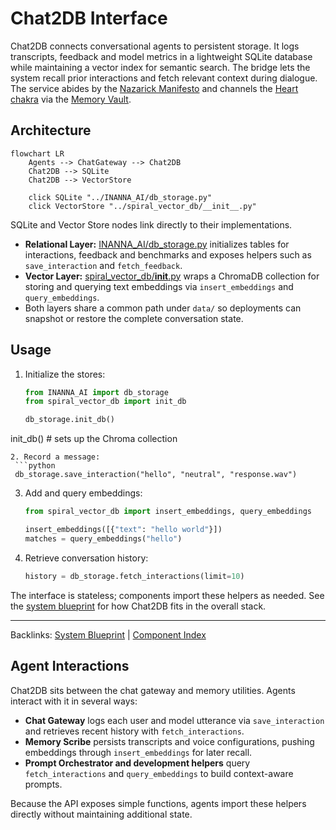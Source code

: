 # Chat2DB Interface

Chat2DB connects conversational agents to persistent storage. It logs
transcripts, feedback and model metrics in a lightweight SQLite database while
maintaining a vector index for semantic search. The bridge lets the system
recall prior interactions and fetch relevant context during dialogue. The
service abides by the [Nazarick Manifesto](nazarick_manifesto.md) and channels
the [Heart chakra](chakra_overview.md#heart) via the [Memory Vault](system_blueprint.md#floor-4-memory-vault).

## Architecture

```mermaid
flowchart LR
    Agents --> ChatGateway --> Chat2DB
    Chat2DB --> SQLite
    Chat2DB --> VectorStore

    click SQLite "../INANNA_AI/db_storage.py"
    click VectorStore "../spiral_vector_db/__init__.py"
```

SQLite and Vector Store nodes link directly to their implementations.

- **Relational Layer:** [INANNA_AI/db_storage.py](../INANNA_AI/db_storage.py)
  initializes tables for interactions, feedback and benchmarks and exposes
  helpers such as `save_interaction` and `fetch_feedback`.
- **Vector Layer:** [spiral_vector_db/__init__.py](../spiral_vector_db/__init__.py)
  wraps a ChromaDB collection for storing and querying text embeddings via
  `insert_embeddings` and `query_embeddings`.
- Both layers share a common path under `data/` so deployments can snapshot or
  restore the complete conversation state.

## Usage
1. Initialize the stores:
   ```python
   from INANNA_AI import db_storage
   from spiral_vector_db import init_db

   db_storage.init_db()
 init_db()  # sets up the Chroma collection
  ```
2. Record a message:
   ```python
   db_storage.save_interaction("hello", "neutral", "response.wav")
   ```
3. Add and query embeddings:
   ```python
   from spiral_vector_db import insert_embeddings, query_embeddings

   insert_embeddings([{"text": "hello world"}])
   matches = query_embeddings("hello")
   ```
4. Retrieve conversation history:
   ```python
   history = db_storage.fetch_interactions(limit=10)
   ```
The interface is stateless; components import these helpers as needed. See the
[system blueprint](system_blueprint.md#chat2db-interface) for how Chat2DB fits in
the overall stack.

---

Backlinks: [System Blueprint](system_blueprint.md) | [Component Index](component_index.md)

## Agent Interactions
Chat2DB sits between the chat gateway and memory utilities. Agents interact with it in several ways:

- **Chat Gateway** logs each user and model utterance via `save_interaction` and retrieves recent history with `fetch_interactions`.
- **Memory Scribe** persists transcripts and voice configurations, pushing embeddings through `insert_embeddings` for later recall.
- **Prompt Orchestrator and development helpers** query `fetch_interactions` and `query_embeddings` to build context-aware prompts.

Because the API exposes simple functions, agents import these helpers directly without maintaining additional state.
